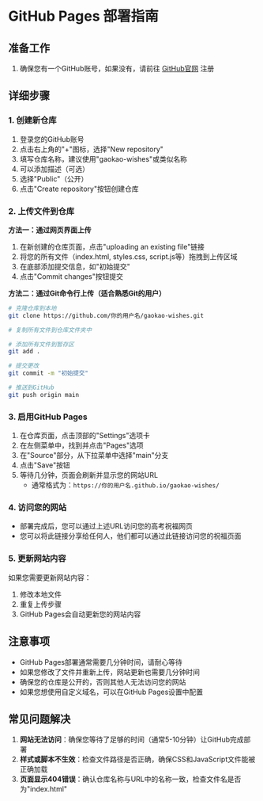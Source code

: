 # GitHub Pages 部署指南

## 准备工作

1. 确保您有一个GitHub账号，如果没有，请前往 [GitHub官网](https://github.com/) 注册

## 详细步骤

### 1. 创建新仓库

1. 登录您的GitHub账号
2. 点击右上角的"+"图标，选择"New repository"
3. 填写仓库名称，建议使用"gaokao-wishes"或类似名称
4. 可以添加描述（可选）
5. 选择"Public"（公开）
6. 点击"Create repository"按钮创建仓库

### 2. 上传文件到仓库

**方法一：通过网页界面上传**

1. 在新创建的仓库页面，点击"uploading an existing file"链接
2. 将您的所有文件（index.html, styles.css, script.js等）拖拽到上传区域
3. 在底部添加提交信息，如"初始提交"
4. 点击"Commit changes"按钮提交

**方法二：通过Git命令行上传（适合熟悉Git的用户）**

```bash
# 克隆仓库到本地
git clone https://github.com/你的用户名/gaokao-wishes.git

# 复制所有文件到仓库文件夹中

# 添加所有文件到暂存区
git add .

# 提交更改
git commit -m "初始提交"

# 推送到GitHub
git push origin main
```

### 3. 启用GitHub Pages

1. 在仓库页面，点击顶部的"Settings"选项卡
2. 在左侧菜单中，找到并点击"Pages"选项
3. 在"Source"部分，从下拉菜单中选择"main"分支
4. 点击"Save"按钮
5. 等待几分钟，页面会刷新并显示您的网站URL
   - 通常格式为：`https://你的用户名.github.io/gaokao-wishes/`

### 4. 访问您的网站

- 部署完成后，您可以通过上述URL访问您的高考祝福网页
- 您可以将此链接分享给任何人，他们都可以通过此链接访问您的祝福页面

### 5. 更新网站内容

如果您需要更新网站内容：

1. 修改本地文件
2. 重复上传步骤
3. GitHub Pages会自动更新您的网站内容

## 注意事项

- GitHub Pages部署通常需要几分钟时间，请耐心等待
- 如果您修改了文件并重新上传，网站更新也需要几分钟时间
- 确保您的仓库是公开的，否则其他人无法访问您的网站
- 如果您想使用自定义域名，可以在GitHub Pages设置中配置

## 常见问题解决

1. **网站无法访问**：确保您等待了足够的时间（通常5-10分钟）让GitHub完成部署
2. **样式或脚本不生效**：检查文件路径是否正确，确保CSS和JavaScript文件能被正确加载
3. **页面显示404错误**：确认仓库名称与URL中的名称一致，检查文件名是否为"index.html" 